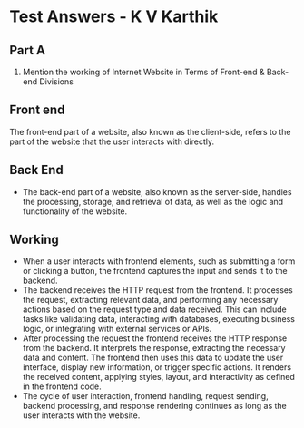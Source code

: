 # Test Answers - K V Karthik
## Part A
1) Mention the working of Internet Website in Terms of Front-end & Back-end Divisions
## Front end
The front-end part of a website, also known as the client-side, refers to the part of the website that the user interacts with directly. 

## Back End
- The back-end part of a website, also known as the server-side, handles the processing, storage, and retrieval of data, as well as the logic and functionality of the website. 

## Working
- When a user interacts with frontend elements, such as submitting a form or clicking a button, the frontend captures the input and sends it to the backend. 
- The backend receives the HTTP request from the frontend. It processes the request, extracting relevant data, and performing any necessary actions based on the request type and data received. This can include tasks like validating data, interacting with databases, executing business logic, or integrating with external services or APIs.
- After processing the request the frontend receives the HTTP response from the backend. It interprets the response, extracting the necessary data and content. The frontend then uses this data to update the user interface, display new information, or trigger specific actions. It renders the received content, applying styles, layout, and interactivity as defined in the frontend code.
- The cycle of user interaction, frontend handling, request sending, backend processing, and response rendering continues as long as the user interacts with the website.

